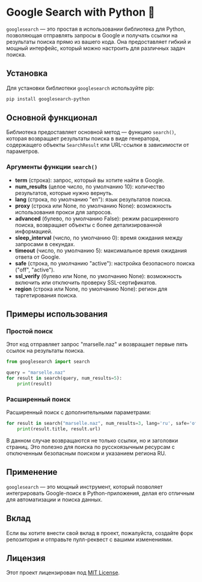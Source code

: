 # Google Search with Python 🐍

`googlesearch` — это простая в использовании библиотека для Python, позволяющая отправлять запросы в Google и получать ссылки на результаты поиска прямо из вашего кода. Она предоставляет гибкий и мощный интерфейс, который можно настроить для различных задач поиска.

## Установка

Для установки библиотеки `googlesearch` используйте pip:

```bash
pip install googlesearch-python
```

## Основной функционал

Библиотека предоставляет основной метод — функцию `search()`, которая возвращает результаты поиска в виде генератора, содержащего объекты `SearchResult` или URL-ссылки в зависимости от параметров.

### Аргументы функции `search()`

- **term** (строка): запрос, который вы хотите найти в Google.
- **num_results** (целое число, по умолчанию 10): количество результатов, которые нужно вернуть.
- **lang** (строка, по умолчанию "en"): язык результатов поиска.
- **proxy** (строка или None, по умолчанию None): возможность использования прокси для запросов.
- **advanced** (булево, по умолчанию False): режим расширенного поиска, возвращает объекты с более детализированной информацией.
- **sleep_interval** (число, по умолчанию 0): время ожидания между запросами в секундах.
- **timeout** (число, по умолчанию 5): максимальное время ожидания ответа от Google.
- **safe** (строка, по умолчанию "active"): настройка безопасного поиска ("off", "active").
- **ssl_verify** (булево или None, по умолчанию None): возможность включить или отключить проверку SSL-сертификатов.
- **region** (строка или None, по умолчанию None): регион для таргетирования поиска.

## Примеры использования

### Простой поиск

Этот код отправляет запрос "marselle.naz" и возвращает первые пять ссылок на результаты поиска.

```python
from googlesearch import search

query = "marselle.naz"
for result in search(query, num_results=5):
    print(result)
```

### Расширенный поиск

Расширенный поиск с дополнительными параметрами:

```python
for result in search("marselle.naz", num_results=3, lang='ru', safe='off', region='RU', advanced=True):
    print(result.title, result.url)
```

В данном случае возвращаются не только ссылки, но и заголовки страниц. Это полезно для поиска по русскоязычным ресурсам с отключенным безопасным поиском и указанием региона RU.

## Применение

`googlesearch` — это мощный инструмент, который позволяет интегрировать Google-поиск в Python-приложения, делая его отличным для автоматизации и поиска данных.

## Вклад

Если вы хотите внести свой вклад в проект, пожалуйста, создайте форк репозитория и отправьте пулл-реквест с вашими изменениями. 

## Лицензия

Этот проект лицензирован под [MIT License](LICENSE).